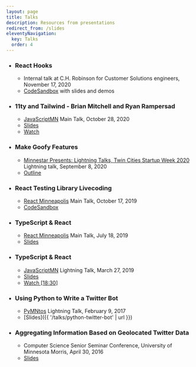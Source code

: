 ```yaml
---
layout: page
title: Talks
description: Resources from presentations
redirect_from: /slides
eleventyNavigation:
  key: Talks
  order: 4
---
```


- ### React Hooks

  - Internal talk at C.H. Robinson for Customer Solutions engineers, <time datetime="2020-11-17">November 17, 2020</time>
  - [CodeSandbox](https://codesandbox.io/s/react-hooks-talk-m0eu2) with slides and demos

- ### 11ty and Tailwind - Brian Mitchell and Ryan Rampersad

  - [JavaScriptMN](https://www.meetup.com/JavaScriptMN/events/hmzgxrybcnblc/) Main Talk, <time datetime="2020-10-28">October 28, 2020</time>
  - [Slides](https://docs.google.com/presentation/d/1nBPdnQeX4tCqTghVEbq41KFMSIFD3-ebaOa4njK6nxQ/edit?usp=sharing)
  - [Watch](https://www.youtube.com/watch?v=oYJ_xpaCl18)

- ### Make Goofy Features

  - [Minnestar Presents: Lightning Talks, Twin Cities Startup Week 2020](https://www.twincitiesstartupweek.com) Lightning talk, <time datetime="2020-09-08">September 8, 2020</time>
  - [Outline](https://gist.github.com/BrianMitchL/f693f40c0850a58aa158d05cf4cf1267)

- ### React Testing Library Livecoding

  - [React Minneapolis](https://www.meetup.com/React-Minneapolis-Meetup/events/263988845/) Main Talk, <time dateTime="2019-10-17">October 17, 2019</time>
  - [CodeSandbox](https://codesandbox.io/embed/react-minneapolis-rtl-sandbox-txy5t)

- ### TypeScript & React

  - [React Minneapolis](https://www.meetup.com/React-Minneapolis-Meetup/events/257861771/) Main Talk, <time dateTime="2019-07-18">July 18, 2019</time>
  - [Slides](https://github.com/BrianMitchL/typescript-react-talk/tree/react-mpls-talk)

- ### TypeScript & React

  - [JavaScriptMN](https://www.meetup.com/JavaScriptMN/events/tqfvfqyzfbkc/)
    Lightning Talk, <time dateTime="2019-03-27">March 27, 2019</time>
  - [Slides](https://github.com/BrianMitchL/typescript-react-talk/tree/jsmn-lightning-talk)
  - [Watch [18:30]](https://youtu.be/p747lPJVHw0?t=900)

- ### Using Python to Write a Twitter Bot

  - [PyMNtos](https://www.meetup.com/PyMNtos-Twin-Cities-Python-User-Group/events/236807650/) Lightning Talk, <time dateTime="2017-02-09">February 9, 2017</time>
  - [Slides]({{ '/talks/python-twitter-bot' | url }})

- ### Aggregating Information Based on Geolocated Twitter Data
  - Computer Science Senior Seminar Conference, University of Minnesota Morris, <time dateTime="2016-04-30">April 30, 2016</time>
  - [Slides](https://github.com/UMM-CSci/senior-seminar/blob/master/_seminars/spring2016/mitchellslides.pdf)
